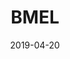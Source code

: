 ---
title: BMEL
cover_image: uploads/images/BMEL_Logo.svg.jpg
full_title: Bundesministerium für Ernährung und Landwirtschaft
date: 2019-04-20

agri: >
    "Agrarumweltmaßnahmen" OR "Digitalisierung in der Landwirtschaft" OR "Ernährung der Zukunft" OR "Ernährungswirtschaft" OR "Fischerei" OR "Getränkewirtschaft" OR "Landbau" OR "Lebensmittel" OR "Landschaftsbau" OR "Nachhaltige Waldbewirtschaftung" OR "Spezielle Lebensmittel" OR "Tierernährung" OR "Waldpolitik" OR "Welternährung" OR "Statistik" OR "Planungsgrundlagen" OR "Wissensmanagement (im Kontext von Landwirtschaft)" OR "Jagdpolitik" OR "Forstpolitik" OR "Lebensmittelinformation" OR "Lebensmittelkennzeichnung"'
econ: >
    "Ernährungswirtschaft" OR "Handelsangelegenheiten" OR "Holzmarkt" OR "Handel"'
educ: >
    "Ernährungskultur" OR "Grüne Berufe" OR "Bildung"'
ener: >
    "Bioenergie" OR "Bioökonomie" OR "Energieangelegenheiten" OR "Erneuerbare Energien" OR "Nachhaltigkeit und Klimaschutz" OR "Rohstoffe (im Kontext von Energie)" OR "Stoffliche Biomassenutzung" OR "Klimafolgen" OR "nachwachsende Rohstoffe"'
envi: >
    "Ressourcenschutz" OR "Biodiversität" OR "Naturschutz" OR "Meeresumweltschutz" OR "Pflanzenschutz" OR "Agrarumweltmaßnahmen" OR "Nachhaltigkeit" OR "Bienenschutz" OR "nachwachsende Rohstoffe" OR "Umweltschutz" OR "Insektenschutz"'
heal: >
    "Tiergesundheit" OR "Gesundheitlicher Verbraucherschutz" OR "Pflanzengesundheit" OR "Verbraucherschutz" OR "Futtermittelsicherheit" OR "Tierschutz" OR "Tierseuchen " OR "Lebensmittelsicherheit"'
intr: >
    "Internationale Lebensmittelsicherheitspolitik" OR "Internationale Grundstoffpolitik" OR "Europäische und Internationale Waldpolitik" OR "EU-Angelegenheiten " OR "Internationale Zusammenarbeit" OR "Internationale Handelsangelegenheiten" OR "Welternährung " OR "Internationale Projekte" OR "Export" OR "Absatzförderung" OR "Fluchtursachenbekämpfung" OR "Internationale Organisationen der Ernährungswirtschaft" OR "Internationale Organisationen der  Landwirtschaft" OR "EU-Agrarfinanzierung"'
just: >
    "Produktsicherheit" OR "Lebensmittelsicherheit" OR "Futtermittelsicherheit"'
soci: >
    "Gesundheitlicher Verbraucherschutz" OR "Ernährung der Zukunft" OR "Ehrenamt " OR "Gleichwertigkeit der Lebensverhältnisse in ländlichen Räumen" OR "Landjugend" OR "Gleichwertigkeit der Lebensverhältnisse in ländlichen Räumen"'
gove: >
    "Korruptionsprävention" OR "Internationale Organisationen der Ernährungswirtschaft" OR "Bürokratieabbau" OR "Verwaltungsmanagement" OR "Internationale Organisationen der Landwirtschaft" OR "Kontrollmanagement" OR "Vereinfachung der GAP" OR "Informationsfreiheitsgesetz (Anfragestatistik)"'
regi: >
    "Regionalentwicklung" OR "Ländliche Räume" OR "Gleichwertige Lebensverhältnisse" OR "Digitalisierung in ländlichen Räumen" OR "Mobilität " OR "Ländliche Entwicklung" OR "ÖPNV" OR "Public transport" OR "Dorfentwicklung" OR "Digital infrastructure"'
tech: >
    "Ernährungswissenschaft" OR "Neue Technologien im Kontext Verbraucherschutz" OR "Ernährungsforschung"'
tran: >
    "Mobilität"'
---